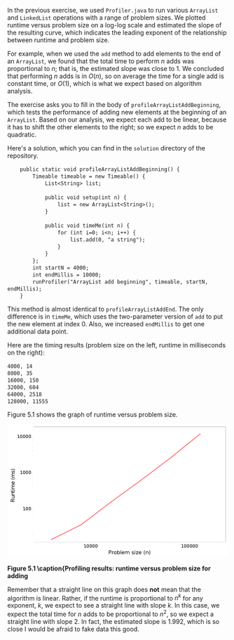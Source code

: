 In the previous exercise, we used `Profiler.java` to run various `ArrayList` and `LinkedList` operations with a range of problem sizes. We plotted runtime versus problem size on a log-log scale and estimated the slope of the resulting curve, which indicates the leading exponent of the relationship between runtime and problem size.


For example, when we used the `add` method to add elements to the end of an `ArrayList`, we found that the total time to perform $n$ adds was proportional to $n$; that is, the estimated slope was close to 1. We concluded that performing $n$ adds is in $O(n)$, so on average the time for a single add is constant time, or $O(1)$, which is what we expect based on algorithm analysis.



The exercise asks you to fill in the body of `profileArrayListAddBeginning`, which tests the performance of adding new elements at the beginning of an `ArrayList`. Based on our analysis, we expect each add to be linear, because it has to shift the other elements to the right; so we expect $n$ adds to be quadratic.


Here's a solution, which you can find in the `solution` directory of the repository.

```code
    public static void profileArrayListAddBeginning() {
        Timeable timeable = new Timeable() {
            List<String> list;

            public void setup(int n) {
                list = new ArrayList<String>();
            }

            public void timeMe(int n) {
                for (int i=0; i<n; i++) {
                    list.add(0, "a string");
                }
            }
        };
        int startN = 4000;
        int endMillis = 10000;
        runProfiler("ArrayList add beginning", timeable, startN, endMillis);
    }
```

This method is almost identical to `profileArrayListAddEnd`. The only difference is in `timeMe`, which uses the two-parameter version of `add` to put the new element at index 0. Also, we increased `endMillis` to get one additional data point.

Here are the timing results (problem size on the left, runtime in milliseconds on the right):

```code
4000, 14
8000, 35
16000, 150
32000, 604
64000, 2518
128000, 11555
```

Figure 5.1 shows the graph of runtime versus problem size.

![Figure 5.1 \caption{Profiling results: runtime versus problem size for adding](figs/profile2.png)

**Figure 5.1 \caption{Profiling results: runtime versus problem size for adding**

Remember that a straight line on this graph does **not** mean that the algorithm is linear. Rather, if the runtime is proportional to $n^k$ for any exponent, $k$, we expect to see a straight line with slope $k$. In this case, we expect the total time for $n$ adds to be proportional to $n^2$, so we expect a straight line with slope 2. In fact, the estimated slope is 1.992, which is so close I would be afraid to fake data this good.